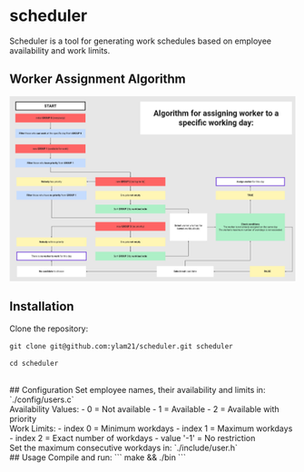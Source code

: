 # scheduler
Scheduler is a tool for generating work schedules based on employee availability and work limits.<br>
## Worker Assignment Algorithm
![User Assignment Algorithm](./images/algorithm.jpg)<br>
## Installation
Clone the repository:
```
git clone git@github.com:ylam21/scheduler.git scheduler
```
```
cd scheduler
```
<br>
## Configuration
Set employee names, their availability and limits in:
`./config/users.c`<br>
Availability Values:
- 0 = Not available
- 1 = Available
- 2 = Available with priority<br>
Work Limits:
- index 0 = Minimum workdays
- index 1 = Maximum workdays
- index 2 = Exact number of workdays
- value '-1' = No restriction<br>
Set the maximum consecutive workdays in:
`./include/user.h`<br>
## Usage
Compile and run:
```
make && ./bin
```
